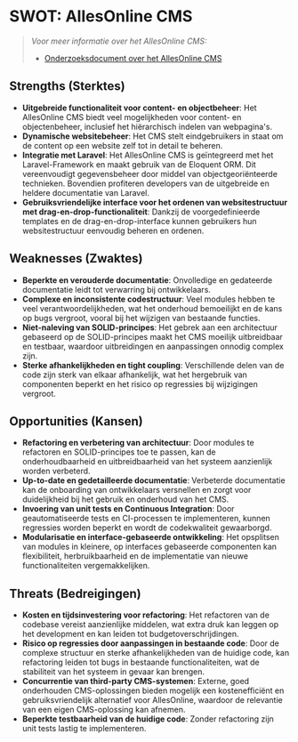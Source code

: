 # SWOT: AllesOnline CMS

>_Voor meer informatie over het AllesOnline CMS:_
> * [Onderzoeksdocument over het AllesOnline CMS](./OnderzoekNaarHetAOCms.md)

## Strengths (Sterktes)

* **Uitgebreide functionaliteit voor content- en objectbeheer**: Het AllesOnline CMS biedt veel mogelijkheden voor content- en objectenbeheer, inclusief het hiërarchisch indelen van webpagina's.
* **Dynamische websitebeheer**: Het CMS stelt eindgebruikers in staat  om de content op een website zelf tot in detail te beheren.
* **Integratie met Laravel**: Het AllesOnline CMS is geïntegreerd met het Laravel-Framework en maakt gebruik van de Eloquent ORM. Dit vereenvoudigt gegevensbeheer door middel van objectgeoriënteerde technieken. Bovendien profiteren developers van de uitgebreide en heldere documentatie van Laravel.
* **Gebruiksvriendelijke interface voor het ordenen van websitestructuur met drag-en-drop-functionaliteit**: Dankzij de voorgedefinieerde templates en de drag-en-drop-interface kunnen gebruikers hun websitestructuur eenvoudig beheren en ordenen.

## Weaknesses (Zwaktes)

* **Beperkte en verouderde documentatie**: Onvolledige en gedateerde documentatie leidt tot verwarring bij ontwikkelaars.
* **Complexe en inconsistente codestructuur**: Veel modules hebben te veel verantwoordelijkheden, wat het onderhoud bemoeilijkt en de kans op bugs vergroot, vooral bij het wijzigen van bestaande functies.
* **Niet-naleving van SOLID-principes**: Het gebrek aan een architectuur gebaseerd op de SOLID-principes maakt het CMS moeilijk uitbreidbaar en testbaar, waardoor uitbreidingen en aanpassingen onnodig complex zijn.
* **Sterke afhankelijkheden en tight coupling**: Verschillende delen van de code zijn sterk van elkaar afhankelijk, wat het hergebruik van componenten beperkt en het risico op regressies bij wijzigingen vergroot.

## Opportunities (Kansen)

* **Refactoring en verbetering van architectuur**: Door modules te refactoren en SOLID-principes toe te passen, kan de onderhoudbaarheid en uitbreidbaarheid van het systeem aanzienlijk worden verbeterd.
* **Up-to-date en gedetailleerde documentatie**: Verbeterde documentatie kan de onboarding van ontwikkelaars versnellen en zorgt voor duidelijkheid bij het gebruik en onderhoud van het CMS.
* **Invoering van unit tests en Continuous Integration**: Door geautomatiseerde tests en CI-processen te implementeren, kunnen regressies worden beperkt en wordt de codekwaliteit gewaarborgd.
* **Modularisatie en interface-gebaseerde ontwikkeling**: Het opsplitsen van modules in kleinere, op interfaces gebaseerde componenten kan flexibiliteit, herbruikbaarheid en de implementatie van nieuwe functionaliteiten vergemakkelijken.

## Threats (Bedreigingen)

* **Kosten en tijdsinvestering voor refactoring**: Het refactoren van de codebase vereist aanzienlijke middelen, wat extra druk kan leggen op het development en kan leiden tot budgetoverschrijdingen.
* **Risico op regressies door aanpassingen in bestaande code**: Door de complexe structuur en sterke afhankelijkheden van de huidige code, kan refactoring leiden tot bugs in bestaande functionaliteiten, wat de stabiliteit van het systeem in gevaar kan brengen.
* **Concurrentie van third-party CMS-systemen**: Externe, goed onderhouden CMS-oplossingen bieden mogelijk een kostenefficiënt en gebruiksvriendelijk alternatief voor AllesOnline, waardoor de relevantie van een eigen CMS-oplossing kan afnemen.
* **Beperkte testbaarheid van de huidige code**: Zonder refactoring zijn unit tests lastig te implementeren.
